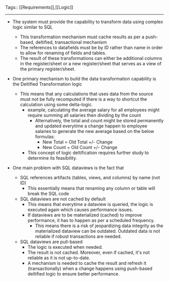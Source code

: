 Tags:: [[Requirements]],[[Logic]]
_________________
- The system must provide the capability to transform data using complex logic similar to SQL
	- This transformation mechanism must cache results as per a push-based, deltified, transactional mechanism
	- The references to datafields must be by ID rather than name in order to allow for renaming of fields and tables.
	- The result of these transformations can either be additional columns in the register/sheet or a new register/sheet that serves as a view of the primary register/sheet.


- One primary mechanism to build the data transformation capability is the Deltified Transformation logic
	- This means that any calculations that uses data from the source must not be fully recomputed if there is a way to shortcut the calculation using some delta-logic.
		- example, calculating the average salary for all employees might require summing all salaries then dividing by the count
			- Alternatively, the total and count might be stored permanently and updated everytime a change happen to employee salaries to generate the new average based on the below formulas:
				- New Total = Old Total +/- Change
				- New Count = Old Count +/- Change
		- This concept of logic deltification requires further study to determine its feasibility.


- One main problem with SQL dataviews is the fact that
	- SQL references artifacts (tables, views, and columns) by name (not ID)
		- This essentially means that renaming any column or table will break the SQL code
	- SQL dataviews are not cached by default
		- This means that everytime a dataview is queried, the logic is executed again which causes performance issues.
		- If dataviews are to be materialized (cached) to improve performance, it has to happen as per a scheduled frequency.
			- This means there is a risk of jeopardizing data integrity as the materialized dataview can be outdated. Outdated data is not reliable if robust transactions are needed.
	- SQL dataviews are pull-based
		- The logic is executed when needed.
		- The result is not cached. Moreover, even if cached, it's not reliable as it is not up-to-date.
		- A mechanism is needed to cache the result and refresh it (transactionally) when a change happens using push-based deltified logic to ensure better performance.
